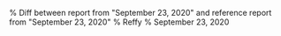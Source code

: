 % Diff between report from "September 23, 2020" and reference report from "September 23, 2020"
% Reffy
% September 23, 2020

